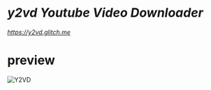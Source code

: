 # *y2vd Youtube Video Downloader*
*https://y2vd.glitch.me*
# preview
![Y2VD](https://user-images.githubusercontent.com/79816938/235378472-a79fe53d-6089-4efe-9a57-691bd1384ef6.png)
